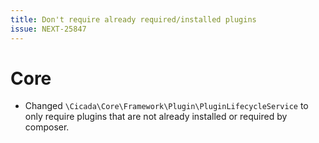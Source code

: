```yaml
---
title: Don't require already required/installed plugins
issue: NEXT-25847
---
```

# Core
* Changed `\Cicada\Core\Framework\Plugin\PluginLifecycleService` to only require plugins that are not already installed or required by composer.

